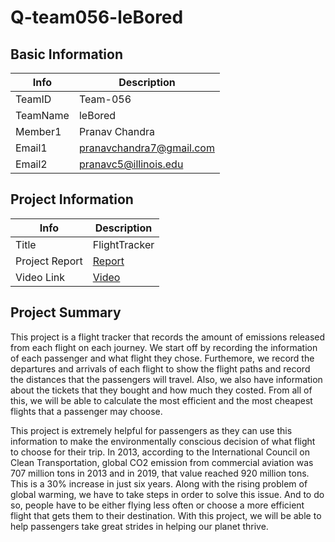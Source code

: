 # Q-team056-leBored

## Basic Information

|   Info      |        Description     |
| ----------- | ---------------------- |
| TeamID      |        Team-056        |
| TeamName    |         leBored        |
| Member1     |      Pranav Chandra    |
| Email1     |  pranavchandra7@gmail.com |
| Email2     |  pranavc5@illinois.edu |

## Project Information

|   Info      |        Description     |
| ----------- | ---------------------- |
|  Title      |      FlightTracker    |
| Project Report  |      [Report](./doc/CS%20411%20-%20Team%20Q-056-leBored%20Project%20Report.pdf)    |
| Video Link  |      [Video](https://youtu.be/oPqPyCC72gg)     |

## Project Summary

This project is a flight tracker that records the amount of emissions released from each flight on each journey. We start off by recording the information of each passenger and what flight they chose. Furthemore, we record the departures and arrivals of each flight to show the flight paths and record the distances that the passengers will travel. Also, we also have information about the tickets that they bought and how much they costed. From all of this, we will be able to calculate the most efficient and the most cheapest flights that a passenger may choose. 


This project is extremely helpful for passengers as they can use this information to make the environmentally conscious decision of what flight to choose for their trip. In 2013, according to the International Council on Clean Transportation, global CO2 emission from commercial aviation was 707 million tons in 2013 and in 2019, that value reached 920 million tons. This is a 30% increase in just six years. Along with the rising problem of global warming, we have to take steps in order to solve this issue. And to do so, people have to be either flying less often or choose a more efficient flight that gets them to their destination. With this project, we will be able to help passengers take great strides in helping our planet thrive.
